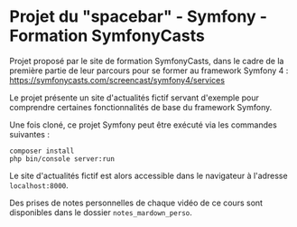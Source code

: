 # Projet du "spacebar" - Symfony - Formation SymfonyCasts

Projet proposé par le site de formation SymfonyCasts, dans le cadre de la première
partie de leur parcours pour se former au framework Symfony 4 :
https://symfonycasts.com/screencast/symfony4/services

Le projet présente un site d'actualités fictif servant d'exemple pour comprendre
certaines fonctionnalités de base du framework Symfony.  

Une fois cloné, ce projet Symfony peut être exécuté via les commandes suivantes :
```
composer install
php bin/console server:run
```

Le site d'actualités fictif est alors accessible dans le navigateur à l'adresse
`localhost:8000`.  

Des prises de notes personnelles de chaque vidéo de ce cours sont disponibles
dans le dossier `notes_mardown_perso`.
